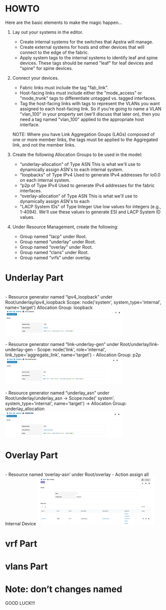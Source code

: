 # HOWTO
Here are the basic elements to make the magic happen...

1.  Lay out your systems in the editor.
    - Create internal systems for the switches that Apstra will manage.
    - Create external systems for hosts and other devices that will connect
      to the edge of the fabric.
    - Apply system tags to the internal systems to identify leaf and spine
      devices.  These tags should be named "leaf" for leaf devices and
      "spine" for spine devices.

2.  Connect your devices.
    - Fabric links must include the tag "fab_link".
    - Host-facing links must include either the "mode_access" or
      "mode_trunk" tags to differentiate untagged vs. tagged interfaces.
    - Tag the host-facing links with tags to represent the VLANs you
      want assigned to each host-facing link.  So if you're going to name
      a VLAN "vlan_100" in your property set (we'll discuss that later on),
      then you need a tag named "vlan_100" applied to the appropriate
      host interface.
    
    NOTE:  Where you have Link Aggregation Goups (LAGs) composed of one
           or more member links, the tags must be applied to the Aggregated
           link, and not the member links.

3.  Create the following Allocation Groups to be used in the model:
    - “underlay-allocation” of Type ASN
        This is what we'll use to dynamically assign ASN's to each
        internal system.
    - “loopbacks" of Type IPv4
        Used to generate IPv4 addresses for lo0.0 on each internal system.
    - “p2p of Type IPv4
        Used to generate IPv4 addresses for the fabric interfaces.
    - “overlay-allocation” of Type ASN
        This is what we'll use to dynamically assign ASN's to each
    - "LACP System IDs" of Type Integer
        Use low values for integers (e.g., 1-4094).  We'll use these values
        to generate ESI and LACP System ID values.

4.  Under Resource Management, create the following:
    - Group named "lacp" under Root.
    - Group named “underlay” under Root.
    - Group named “overlay” under Root.
    - Group named “clans” under Root.
    - Group named “vrfs” under overlay.
   # Underlay Part
   <br>
    - Resource generator named “ipv4_loopback” under
      Root/underlay/ipv4_loopback
        Scope: node('system', system_type='internal', name='target')
        Allocation Group: loopback
      <img src="Images/ipv4_loopback.png" width="75%" height="75%">
     <br>
    <br>
    - Resource generator named “link-underlay-gen” under
      Root/underlay/link-underlay-gen
        - Scope: node('link', role='internal', link_type='aggregate_link', name='target')
        - Allocation Group: p2p
        <img src="Images/link-underlay-gen.png" width="75%" height="75%">
    <br>
    <br>
    - Resource generator named “underlay_asn” under
      Root/underlay/underlay_asn
        -> Scope:node(' system', system_type='internal', name='target')
        -> Allocation Group: underlay_allocation
        <img src="Images/underlay_asn.png" width="75%" height="75%">
    <br>

# Overlay Part

<br>
     - Resource named ‘overlay-asn’ under Root/overlay
     - Action assign all Internal Device
     <img src="Images/overlay-asn.png" width="75%" height="75%">
    <br>
     
# vrf Part
# vlans Part


# Note: don’t changes named


GOOD LUCK!!!
    
    
